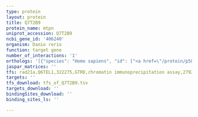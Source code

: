 ```yaml
---
type: protein
layout: protein
title: Q7T2B9
protein_name: mtpn
uniprot_accession: Q7T2B9
ncbi_gene_id: '406240'
organism: Danio rerio
function: target gene
number_of_interactions: '1'
orthologs: '[{"species": "Homo sapiens", "id": ["<a href=\"/protein/p58546\">P58546</a>"]}, {"species": "Mus musculus", "id": ["<a href=\"/protein/p62774\">P62774</a>"]}, {"species": "Rattus norvegicus", "id": ["<a href=\"/protein/p62775\">P62775</a>"]}, {"species": "Drosophila melanogaster", "id": ["<a href=\"/protein/q8myy7\">Q8MYY7</a>", "<a href=\"/protein/q9vwm3\">Q9VWM3</a>"]}, {"species": "Caenorhabditis elegans", "id": ["<a href=\"/protein/q18587\">Q18587</a>"]}]'
jaspar_matrices: ''
tfs: rad21a,Q6TEL1,322275,GTRD,chromatin immunoprecipitation assay,27924024%5Buid%5D,No
targets: ''
tfs_download: tfs_of_Q7T2B9.tsv
targets_download: ''
bindingSites_download: ''
binding_sites_ls: ''

---
```

